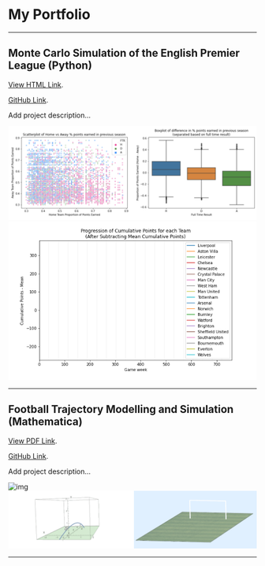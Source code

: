 # My Portfolio
-------------
## Monte Carlo Simulation of the English Premier League (Python)

[View HTML Link](https://htmlpreview.github.io/?https://github.com/fanahanmc/epl-monte-carlo-sim/blob/master/HTML_files/ACM40960_Project_20203868.html).

[GitHub Link](https://github.com/fanahanmc/epl-monte-carlo-sim).

Add project description...

![img](img/PPCprev_analysis.png)
![img](img/pointsprogression.gif)

-------------
## Football Trajectory Modelling and Simulation (Mathematica)

[View PDF Link](https://fanahanmc.github.io/PDF_files/ACM40730_Project_static.pdf).

[GitHub Link](https://github.com/fanahanmc/football-flight-model-sim).

Add project description...

![img](img/footballgif1.gif)
![img](img/footballgif5.gif)

-------------

